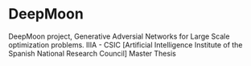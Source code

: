 # DeepMoon
DeepMoon project, Generative Adversial Networks for Large Scale optimization problems.
IIIA -  CSIC [Artificial Intelligence Institute of the Spanish National Research Council]
Master Thesis
